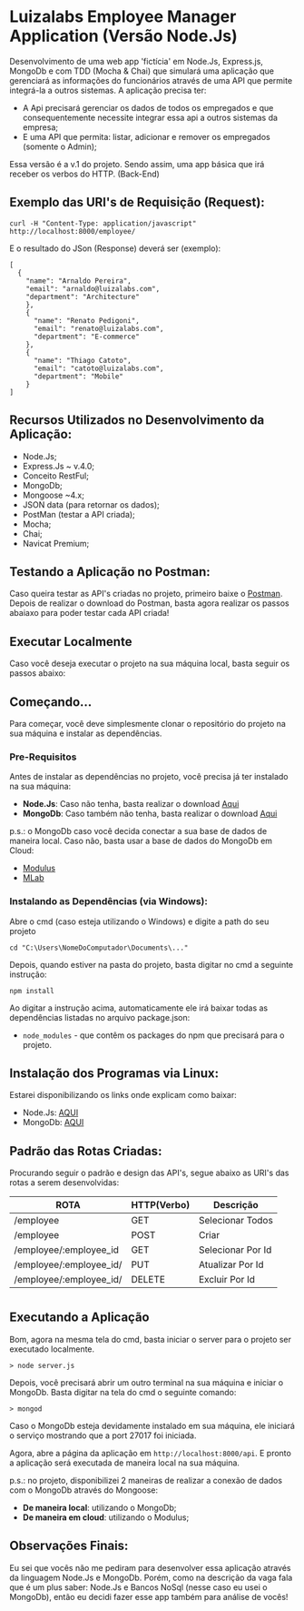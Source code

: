 # Luizalabs Employee Manager Application (Versão Node.Js)

Desenvolvimento de uma web app 'fictícia' em Node.Js, Express.js, MongoDb e com TDD (Mocha & Chai) 
que simulará uma aplicação que gerenciará as informações do funcionários através de uma API 
que permite integrá-la a outros sistemas. A aplicação precisa ter:

* A Api precisará gerenciar os dados de todos os empregados e que consequentemente necessite integrar essa api a outros sistemas da empresa;
* E uma API que permita: listar, adicionar e remover os empregados (somente o Admin);

Essa versão é a v.1 do projeto. Sendo assim, uma app básica que irá receber os verbos do HTTP. (Back-End)

## Exemplo das URI's de Requisição (Request):

```
curl -H "Content-Type: application/javascript" http://localhost:8000/employee/

```

E o resultado do JSon (Response) deverá ser (exemplo):

```
[
  {
    "name": "Arnaldo Pereira",
    "email": "arnaldo@luizalabs.com",
    "department": "Architecture"
    },
    {
      "name": "Renato Pedigoni",
      "email": "renato@luizalabs.com",
      "department": "E-commerce"
    },
    {
      "name": "Thiago Catoto",
      "email": "catoto@luizalabs.com",
      "department": "Mobile"
    }
]

```

## Recursos Utilizados no Desenvolvimento da Aplicação:

- Node.Js;
- Express.Js ~ v.4.0;
- Conceito RestFul;
- MongoDb;
- Mongoose ~4.x;
- JSON data (para retornar os dados);
- PostMan (testar a API criada);
- Mocha;
- Chai;
- Navicat Premium;

## Testando a Aplicação no Postman:

Caso queira testar as API's criadas no projeto, primeiro baixe o [Postman](https://chrome.google.com/webstore/detail/postman/fhbjgbiflinjbdggehcddcbncdddomop).
Depois de realizar o download do Postman, basta agora realizar os passos abaiaxo para 
poder testar cada API criada!


## Executar Localmente

Caso você deseja executar o projeto na sua máquina local, basta seguir os passos abaixo:

## Começando...

Para começar, você deve simplesmente clonar o repositório do projeto na sua máquina e instalar as dependências.

### Pre-Requisitos

Antes de instalar as dependências no projeto, você precisa já ter instalado na sua máquina:

* **Node.Js**: Caso não tenha, basta realizar o download [Aqui](https://nodejs.org/en/)
* **MongoDb**: Caso também não tenha, basta realizar o download [Aqui](https://www.mongodb.com/download-center#community)

p.s.: o MongoDb caso você decida conectar a sua base de dados de maneira local. Caso não, basta usar 
a base de dados do MongoDb em Cloud:

* [Modulus](https://modulus.io/)
* [MLab](https://mlab.com/)

### Instalando as Dependências (via Windows): 

Abre o cmd (caso esteja utilizando o Windows) e digite a path do seu projeto

```
cd "C:\Users\NomeDoComputador\Documents\..."

```

Depois, quando estiver na pasta do projeto, basta digitar no cmd a seguinte instrução:

```
npm install

```

Ao digitar a instrução acima, automaticamente ele irá baixar todas as dependências listadas no arquivo package.json:

* `node_modules` - que contêm os packages do npm que precisará para o projeto.


## Instalação dos Programas via Linux:

Estarei disponibilizando os links onde explicam como baixar:

- Node.Js: [AQUI](https://nodejs.org/en/download/package-manager/)
- MongoDb: [AQUI](https://docs.mongodb.com/v3.0/administration/install-on-linux/)



## Padrão das Rotas Criadas: 

Procurando seguir o padrão e design das API's, segue abaixo as URI's das rotas a serem desenvolvidas:

 ROTA                      |     HTTP(Verbo)   |      Descrição        | 
-------------------------  | ----------------- | --------------------- | 
/employee                  |       GET         | Selecionar Todos      | 
/employee                  |       POST        | Criar                 | 
/employee/:employee_id     |       GET         | Selecionar Por Id     | 
/employee/:employee_id/    |       PUT         | Atualizar Por Id      |    
/employee/:employee_id/    |       DELETE      | Excluir Por Id        |

#
## Executando a Aplicação

Bom, agora na mesma tela do cmd, basta iniciar o server para o projeto ser executado localmente.

```
> node server.js

```

Depois, você precisará abrir um outro terminal na sua máquina e iniciar o MongoDb. Basta digitar na tela do cmd o seguinte comando:

```
> mongod

```

Caso o MongoDb esteja devidamente instalado em sua máquina, ele iniciará o serviço mostrando que a port 27017 foi iniciada.


Agora, abre a página da aplicação em `http://localhost:8000/api`. E pronto a aplicação será executada de maneira local na sua máquina.        


p.s.: no projeto, disponibilizei 2 maneiras de realizar a conexão de dados com o MongoDb através do Mongoose:

* **De maneira local**: utilizando o MongoDb;
* **De maneira em cloud**: utilizando o Modulus;


## Observações Finais:
Eu sei que vocês não me pediram para desenvolver essa aplicação através da linguagem Node.Js e MongoDb.
Porém, como na descrição da vaga fala que é um plus saber: Node.Js e Bancos NoSql (nesse caso eu usei o 
MongoDb), então eu decidi fazer esse app também para análise de vocês!

